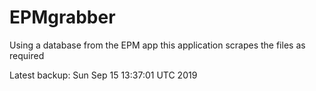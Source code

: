 # EPMgrabber
Using a database from the EPM app this application scrapes the files as required


Latest backup: Sun Sep 15 13:37:01 UTC 2019
